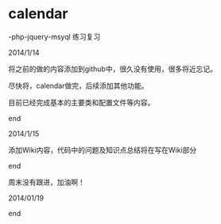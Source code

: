 calendar
========
-php-jquery-msyql 练习复习


2014/1/14 

将之前的做的内容添加到github中，很久没有使用，很多将近忘记。

尽快将，calendar做完，后续添加其他功能。

目前已经完成基本的主要类和配置文件等内容。

end

2014/1/15

添加Wiki内容，代码中的问题及知识点总结将在写在Wiki部分
 
end


周末没有跟进，加油啊！

2014/01/19

end 

